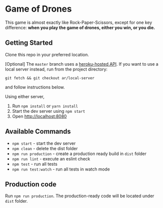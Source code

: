 # Game of Drones

This game is almost exactly like Rock-Paper-Scissors, except for one key difference: **when you play the game of drones, either you win, or you die.**

## Getting Started

Clone this repo in your preferred location. 

[Optional] The `master` branch uses a [heroku-hosted API](https://gofdrones.herokuapp.com/api/v1). If you want to use a local server instead, run from the project directory:

`git fetch && git checkout ar/local-server`

and follow instructions below.

Using either server,

1. Run `npm install` or `yarn install`
2. Start the dev server using `npm start`
3. Open [http://localhost:8080](http://localhost:8080)

## Available Commands

- `npm start` - start the dev server
- `npm clean` - delete the dist folder
- `npm run production` - create a production ready build in `dist` folder
- `npm run lint` - execute an eslint check
- `npm test` - run all tests
- `npm run test:watch` - run all tests in watch mode

## Production code

Run `npm run production`. The production-ready code will be located under `dist` folder.
